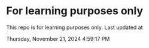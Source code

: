 # For learning purposes only
This repo is for learning purposes only.
Last updated at

Thursday, November 21, 2024 4:59:17 PM

